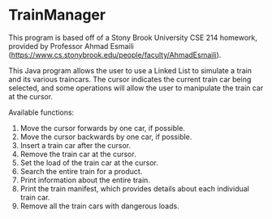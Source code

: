 # TrainManager

This program is based off of a Stony Brook University CSE 214 homework, provided by Professor Ahmad Esmaili (https://www.cs.stonybrook.edu/people/faculty/AhmadEsmaili).

This Java program allows the user to use a Linked List to simulate a train and its various traincars. The cursor indicates the
current train car being selected, and some operations will allow the user to manipulate the train car at the cursor.

Available functions:
1. Move the cursor forwards by one car, if possible.
2. Move the cursor backwards by one car, if possible. 
3. Insert a train car after the cursor.
4. Remove the train car at the cursor.
5. Set the load of the train car at the cursor.
6. Search the entire train for a product.
7. Print information about the entire train.
8. Print the train manifest, which provides details about each individual train car.
9. Remove all the train cars with dangerous loads.
